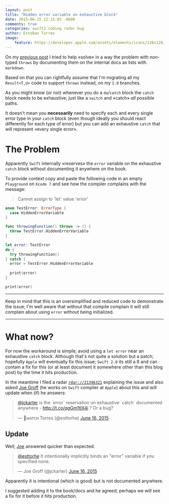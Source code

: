```yaml
---
layout: post
title: "Hidden error variable on exhaustive block"
date: 2015-06-15 22:15:03 -0600
comments: true
categories: swift2 coding radar bug
author: Esteban Torres
image:
    feature: https://developer.apple.com/assets/elements/icons/128x128/swift_2x.png
---
```


On my [previous post][throwDoc] I tried to help «solve» in a way the problem with non-typed `throws` by documenting them on the internal docs as lists with `markdown`.

Based on that you can rightfully assume that I'm migrating all my `Result<T,U>` code to support `throws` instead, on my `2.0` branches.

As you might know (or not) whenever you do a `do`/`catch` block the `catch` block needs to be exhaustive; just like a `switch` and «catch» *all* possible paths.

It doesn't mean you __necessarily__ need to specify each and every single error type in your `catch` block (even though ideally you should react differently for each type of error) but you can add an exhaustive `catch` that will represent «every single error».

<!--more-->

# The Problem

Apparently `Swift` internally «reserves» the `error` variable on the exhaustive `catch` block without documenting it anywhere on the book.

To provide context copy and paste the following code in an empty `Playground` on `Xcode 7` and see how the compiler complains with the message:
> Cannot assign to 'let' value 'error' 

```swift
enum TestError: ErrorType {
  case HiddenErrorVariable
}

func throwingFunction() throws -> () {
  throw TestError.HiddenErrorVariable
}

let error: TestError
do {
  try throwingFunction()
} catch {
  error = TestError.HiddenErrorVariable
  
  print(error)
}

print(error)
```

___
Keep in mind that this is an oversimplified and reduced code to demonstrate the issue; I'm well aware that without that compile complain it will still complain about using `error` without being initialized.
___

# What now?

For now the workaround is simple; avoid using a `let error` near an exhaustive `catch` block. Although that's not quite a solution but a patch; hopefully `Apple` will eventually fix this issue; `Swift 2.0` its still a ß and can contain a fix for this (or at least document it somewhere other than this blog post) by the time it hits production.

In the meantime I filed a radar [`rdar://21396321`][radar] explaining the issue and also asked [Joe Groff][jckarter] (he works on `Swift` compiler at `Apple`) about this and will update when (if) he answers:

<blockquote class="twitter-tweet" lang="en"><p lang="en" dir="ltr"><a href="https://twitter.com/jckarter">@jckarter</a> is the `error` reservation on exhaustive `catch` documented anywhere - <a href="http://t.co/qgGm1tlX4i">http://t.co/qgGm1tlX4i</a> ? Or a bug?</p>&mdash; ᴡᴀᴛᴄʜ Torres (@esttorhe) <a href="https://twitter.com/esttorhe/status/610667900421152768">June 16, 2015</a></blockquote>
<script async src="//platform.twitter.com/widgets.js" charset="utf-8"></script>

## Update

Well; [Joe][jckarter] answered quicker than expected:

<blockquote class="twitter-tweet" lang="en"><p lang="en" dir="ltr"><a href="https://twitter.com/esttorhe">@esttorhe</a> It intentionally implicitly binds an &quot;error&quot; variable if you specified none.</p>&mdash; Joe Groff (@jckarter) <a href="https://twitter.com/jckarter/status/610668658105413633">June 16, 2015</a></blockquote>
<script async src="//platform.twitter.com/widgets.js" charset="utf-8"></script>

Apparently it is intentional (which is good) but is not documented anywhere.

I suggested adding it to the book/docs and he agreed; perhaps we will see a fix for it before it hits production.

[throwDoc]:http://www.estebantorr.es/blog/2015/06/14/swift-2-dot-0-throws-tip/
[radar]:http://openradar.appspot.com/21396321
[jckarter]:https://twitter.com/jckarter
